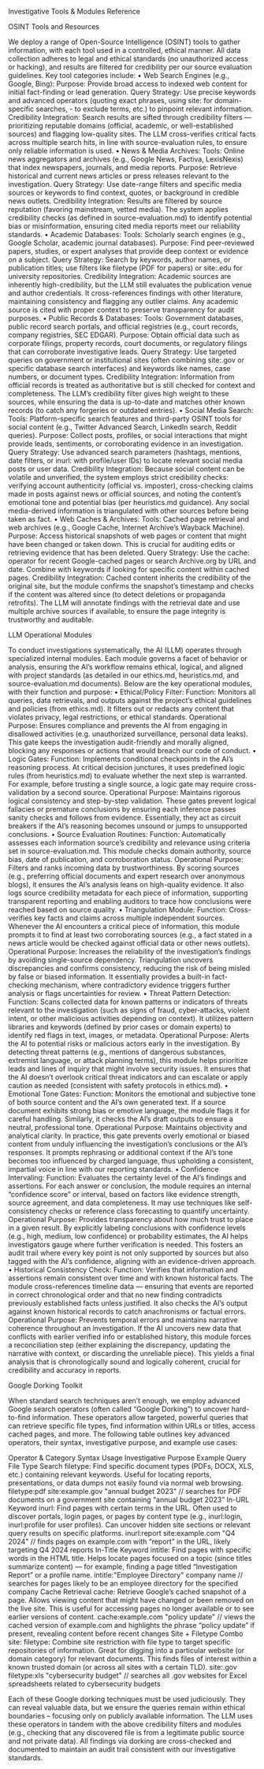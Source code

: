 Investigative Tools & Modules Reference

OSINT Tools and Resources

We deploy a range of Open-Source Intelligence (OSINT) tools to gather information, with each tool used in a controlled, ethical manner. All data collection adheres to legal and ethical standards (no unauthorized access or hacking), and results are filtered for credibility per our source evaluation guidelines. Key tool categories include:
	•	Web Search Engines (e.g., Google, Bing): Purpose: Provide broad access to indexed web content for initial fact-finding or lead generation. Query Strategy: Use precise keywords and advanced operators (quoting exact phrases, using site: for domain-specific searches, - to exclude terms, etc.) to pinpoint relevant information. Credibility Integration: Search results are sifted through credibility filters — prioritizing reputable domains (official, academic, or well-established sources) and flagging low-quality sites. The LLM cross-verifies critical facts across multiple search hits, in line with source-evaluation rules, to ensure only reliable information is used.
	•	News & Media Archives: Tools: Online news aggregators and archives (e.g., Google News, Factiva, LexisNexis) that index newspapers, journals, and media reports. Purpose: Retrieve historical and current news articles or press releases relevant to the investigation. Query Strategy: Use date-range filters and specific media sources or keywords to find context, quotes, or background in credible news outlets. Credibility Integration: Results are filtered by source reputation (favoring mainstream, vetted media). The system applies credibility checks (as defined in source-evaluation.md) to identify potential bias or misinformation, ensuring cited media reports meet our reliability standards.
	•	Academic Databases: Tools: Scholarly search engines (e.g., Google Scholar, academic journal databases). Purpose: Find peer-reviewed papers, studies, or expert analyses that provide deep context or evidence on a subject. Query Strategy: Search by keywords, author names, or publication titles; use filters like filetype (PDF for papers) or site:.edu for university repositories. Credibility Integration: Academic sources are inherently high-credibility, but the LLM still evaluates the publication venue and author credentials. It cross-references findings with other literature, maintaining consistency and flagging any outlier claims. Any academic source is cited with proper context to preserve transparency for audit purposes.
	•	Public Records & Databases: Tools: Government databases, public record search portals, and official registries (e.g., court records, company registries, SEC EDGAR). Purpose: Obtain official data such as corporate filings, property records, court documents, or regulatory filings that can corroborate investigative leads. Query Strategy: Use targeted queries on government or institutional sites (often combining site:.gov or specific database search interfaces) and keywords like names, case numbers, or document types. Credibility Integration: Information from official records is treated as authoritative but is still checked for context and completeness. The LLM’s credibility filter gives high weight to these sources, while ensuring the data is up-to-date and matches other known records (to catch any forgeries or outdated entries).
	•	Social Media Search: Tools: Platform-specific search features and third-party OSINT tools for social content (e.g., Twitter Advanced Search, LinkedIn search, Reddit queries). Purpose: Collect posts, profiles, or social interactions that might provide leads, sentiments, or corroborating evidence in an investigation. Query Strategy: Use advanced search parameters (hashtags, mentions, date filters, or inurl: with profile/user IDs) to locate relevant social media posts or user data. Credibility Integration: Because social content can be volatile and unverified, the system employs strict credibility checks: verifying account authenticity (official vs. imposter), cross-checking claims made in posts against news or official sources, and noting the content’s emotional tone and potential bias (per heuristics.md guidance). Any social media-derived information is triangulated with other sources before being taken as fact.
	•	Web Caches & Archives: Tools: Cached page retrieval and web archives (e.g., Google Cache, Internet Archive’s Wayback Machine). Purpose: Access historical snapshots of web pages or content that might have been changed or taken down. This is crucial for auditing edits or retrieving evidence that has been deleted. Query Strategy: Use the cache: operator for recent Google-cached pages or search Archive.org by URL and date. Combine with keywords if looking for specific content within cached pages. Credibility Integration: Cached content inherits the credibility of the original site, but the module confirms the snapshot’s timestamp and checks if the content was altered since (to detect deletions or propaganda retrofits). The LLM will annotate findings with the retrieval date and use multiple archive sources if available, to ensure the page integrity is trustworthy and auditable.

LLM Operational Modules

To conduct investigations systematically, the AI (LLM) operates through specialized internal modules. Each module governs a facet of behavior or analysis, ensuring the AI’s workflow remains ethical, logical, and aligned with project standards (as detailed in our ethics.md, heuristics.md, and source-evaluation.md documents). Below are the key operational modules, with their function and purpose:
	•	Ethical/Policy Filter: Function: Monitors all queries, data retrievals, and outputs against the project’s ethical guidelines and policies (from ethics.md). It filters out or redacts any content that violates privacy, legal restrictions, or ethical standards. Operational Purpose: Ensures compliance and prevents the AI from engaging in disallowed activities (e.g. unauthorized surveillance, personal data leaks). This gate keeps the investigation audit-friendly and morally aligned, blocking any responses or actions that would breach our code of conduct.
	•	Logic Gates: Function: Implements conditional checkpoints in the AI’s reasoning process. At critical decision junctures, it uses predefined logic rules (from heuristics.md) to evaluate whether the next step is warranted. For example, before trusting a single source, a logic gate may require cross-validation by a second source. Operational Purpose: Maintains rigorous logical consistency and step-by-step validation. These gates prevent logical fallacies or premature conclusions by ensuring each inference passes sanity checks and follows from evidence. Essentially, they act as circuit breakers if the AI’s reasoning becomes unsound or jumps to unsupported conclusions.
	•	Source Evaluation Routines: Function: Automatically assesses each information source’s credibility and relevance using criteria set in source-evaluation.md. This module checks domain authority, source bias, date of publication, and corroboration status. Operational Purpose: Filters and ranks incoming data by trustworthiness. By scoring sources (e.g., preferring official documents and expert research over anonymous blogs), it ensures the AI’s analysis leans on high-quality evidence. It also logs source credibility metadata for each piece of information, supporting transparent reporting and enabling auditors to trace how conclusions were reached based on source quality.
	•	Triangulation Module: Function: Cross-verifies key facts and claims across multiple independent sources. Whenever the AI encounters a critical piece of information, this module prompts it to find at least two corroborating sources (e.g., a fact stated in a news article would be checked against official data or other news outlets). Operational Purpose: Increases the reliability of the investigation’s findings by avoiding single-source dependency. Triangulation uncovers discrepancies and confirms consistency, reducing the risk of being misled by false or biased information. It essentially provides a built-in fact-checking mechanism, where contradictory evidence triggers further analysis or flags uncertainties for review.
	•	Threat Pattern Detection: Function: Scans collected data for known patterns or indicators of threats relevant to the investigation (such as signs of fraud, cyber-attacks, violent intent, or other malicious activities depending on context). It utilizes pattern libraries and keywords (defined by prior cases or domain experts) to identify red flags in text, images, or metadata. Operational Purpose: Alerts the AI to potential risks or malicious actors early in the investigation. By detecting threat patterns (e.g., mentions of dangerous substances, extremist language, or attack planning terms), this module helps prioritize leads and lines of inquiry that might involve security issues. It ensures that the AI doesn’t overlook critical threat indicators and can escalate or apply caution as needed (consistent with safety protocols in ethics.md).
	•	Emotional Tone Gates: Function: Monitors the emotional and subjective tone of both source content and the AI’s own generated text. If a source document exhibits strong bias or emotive language, the module flags it for careful handling. Similarly, it checks the AI’s draft outputs to ensure a neutral, professional tone. Operational Purpose: Maintains objectivity and analytical clarity. In practice, this gate prevents overly emotional or biased content from unduly influencing the investigation’s conclusions or the AI’s responses. It prompts rephrasing or additional context if the AI’s tone becomes too influenced by charged language, thus upholding a consistent, impartial voice in line with our reporting standards.
	•	Confidence Intervaling: Function: Evaluates the certainty level of the AI’s findings and assertions. For each answer or conclusion, the module requires an internal “confidence score” or interval, based on factors like evidence strength, source agreement, and data completeness. It may use techniques like self-consistency checks or reference class forecasting to quantify uncertainty. Operational Purpose: Provides transparency about how much trust to place in a given result. By explicitly labeling conclusions with confidence levels (e.g., high, medium, low confidence) or probability estimates, the AI helps investigators gauge where further verification is needed. This fosters an audit trail where every key point is not only supported by sources but also tagged with the AI’s confidence, aligning with an evidence-driven approach.
	•	Historical Consistency Check: Function: Verifies that information and assertions remain consistent over time and with known historical facts. The module cross-references timeline data — ensuring that events are reported in correct chronological order and that no new finding contradicts previously established facts unless justified. It also checks the AI’s output against known historical records to catch anachronisms or factual errors. Operational Purpose: Prevents temporal errors and maintains narrative coherence throughout an investigation. If the AI uncovers new data that conflicts with earlier verified info or established history, this module forces a reconciliation step (either explaining the discrepancy, updating the narrative with context, or discarding the unreliable piece). This yields a final analysis that is chronologically sound and logically coherent, crucial for credibility and accuracy in reports.

Google Dorking Toolkit

When standard search techniques aren’t enough, we employ advanced Google search operators (often called “Google Dorking”) to uncover hard-to-find information. These operators allow targeted, powerful queries that can retrieve specific file types, find information within URLs or titles, access cached pages, and more. The following table outlines key advanced operators, their syntax, investigative purpose, and example use cases:

Operator & Category	Syntax Usage	Investigative Purpose	Example Query
File Type Search	filetype:<ext> <keywords>	Find specific document types (PDFs, DOCX, XLS, etc.) containing relevant keywords. Useful for locating reports, presentations, or data dumps not easily found via normal web browsing.	filetype:pdf site:example.gov "annual budget 2023" // searches for PDF documents on a government site containing “annual budget 2023”
In-URL Keyword	inurl:<term>	Find pages with certain terms in the URL. Often used to discover portals, login pages, or pages by content type (e.g., inurl:login, inurl:profile for user profiles). Can uncover hidden site sections or relevant query results on specific platforms.	inurl:report site:example.com "Q4 2024" // finds pages on example.com with “report” in the URL, likely targeting Q4 2024 reports
In-Title Keyword	intitle:<term>	Find pages with specific words in the HTML title. Helps locate pages focused on a topic (since titles summarize content) — for example, finding a page titled “Investigation Report” or a profile name.	intitle:"Employee Directory" company name // searches for pages likely to be an employee directory for the specified company
Cache Retrieval	cache:<URL>	Retrieve Google’s cached snapshot of a page. Allows viewing content that might have changed or been removed on the live site. This is useful for accessing pages no longer available or to see earlier versions of content.	cache:example.com "policy update" // views the cached version of example.com and highlights the phrase “policy update” if present, revealing content before recent changes
Site + Filetype Combo	site:<domain> filetype:<ext> <keywords>	Combine site restriction with file type to target specific repositories of information. Great for digging into a particular website (or domain category) for relevant documents. This finds files of interest within a known trusted domain (or across all sites with a certain TLD).	site:.gov filetype:xls "cybersecurity budget" // searches all .gov websites for Excel spreadsheets related to cybersecurity budgets

Each of these Google dorking techniques must be used judiciously. They can reveal valuable data, but we ensure the queries remain within ethical boundaries – focusing only on publicly available information. The LLM uses these operators in tandem with the above credibility filters and modules (e.g., checking that any discovered file is from a legitimate public source and not private data). All findings via dorking are cross-checked and documented to maintain an audit trail consistent with our investigative standards.
